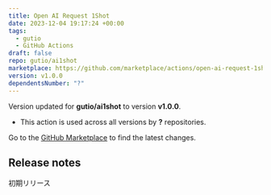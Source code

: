 ```yaml
---
title: Open AI Request 1Shot
date: 2023-12-04 19:17:24 +00:00
tags:
  - gutio
  - GitHub Actions
draft: false
repo: gutio/ai1shot
marketplace: https://github.com/marketplace/actions/open-ai-request-1shot
version: v1.0.0
dependentsNumber: "?"
---
```



Version updated for **gutio/ai1shot** to version **v1.0.0**.
- This action is used across all versions by **?** repositories.

Go to the [GitHub Marketplace](https://github.com/marketplace/actions/open-ai-request-1shot) to find the latest changes.

## Release notes

初期リリース
